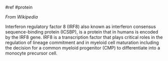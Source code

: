 #ref #protein

_From Wikipedia_

Interferon regulatory factor 8 (IRF8) also known as interferon consensus sequence-binding protein (ICSBP), is a protein that in humans is encoded by the IRF8 gene. IRF8 is a transcription factor that plays critical roles in the regulation of lineage commitment and in myeloid cell maturation including the decision for a common myeloid progenitor (CMP) to differentiate into a monocyte precursor cell.
